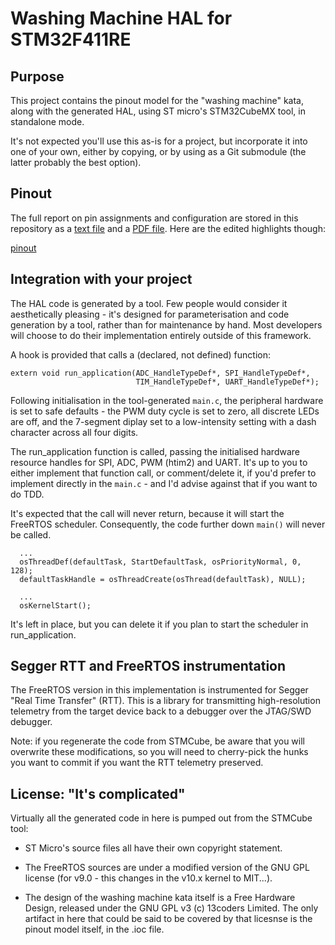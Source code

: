 # Washing Machine HAL for STM32F411RE

## Purpose

This project contains the pinout model for the "washing machine" kata,
along with the generated HAL, using ST micro's STM32CubeMX tool, in
standalone mode.

It's not expected you'll use this as-is for a project, but incorporate
it into one of your own, either by copying, or by using as a Git
submodule (the latter probably the best option).

## Pinout

The full report on pin assignments and configuration are stored in
this repository as a [text file](nucleo-f411re.txt) and a [PDF
file](nucleo-f411re.pdf). Here are the edited highlights though:

[pinout](pinout_image.png)

## Integration with your project

The HAL code is generated by a tool. Few people would consider it
aesthetically pleasing - it's designed for parameterisation and code
generation by a tool, rather than for maintenance by hand. Most
developers will choose to do their implementation entirely outside of
this framework.

A hook is provided that calls a (declared, not defined) function:

```
extern void run_application(ADC_HandleTypeDef*, SPI_HandleTypeDef*,
                            TIM_HandleTypeDef*, UART_HandleTypeDef*);
```

Following initialisation in the tool-generated `main.c`, the
peripheral hardware is set to safe defaults - the PWM duty cycle is
set to zero, all discrete LEDs are off, and the 7-segment diplay set
to a low-intensity setting with a dash character across all four
digits.

The run_application function is called, passing the initialised
hardware resource handles for SPI, ADC, PWM (htim2) and UART. It's up
to you to either implement that function call, or comment/delete it,
if you'd prefer to implement directly in the `main.c` - and I'd advise
against that if you want to do TDD.

It's expected that the call will never return, because it will start
the FreeRTOS scheduler. Consequently, the code further down `main()`
will never be called.

```
  ...
  osThreadDef(defaultTask, StartDefaultTask, osPriorityNormal, 0, 128);
  defaultTaskHandle = osThreadCreate(osThread(defaultTask), NULL);

  ...
  osKernelStart();
```

It's left in place, but you can delete it if you plan to start the
scheduler in run_application.

## Segger RTT and FreeRTOS instrumentation

The FreeRTOS version in this implementation is instrumented for Segger
"Real Time Transfer" (RTT). This is a library for transmitting
high-resolution telemetry from the target device back to a debugger
over the JTAG/SWD debugger.

Note: if you regenerate the code from STMCube, be aware that you will
overwrite these modifications, so you will need to cherry-pick the
hunks you want to commit if you want the RTT telemetry preserved.

## License: "It's complicated"

Virtually all the generated code in here is pumped out from the
STMCube tool:

- ST Micro's source files all have their own copyright statement.

- The FreeRTOS sources are under a modified version of the GNU GPL
  license (for v9.0 - this changes in the v10.x kernel to
  MIT...).

- The design of the washing machine kata itself is a Free Hardware
  Design, released under the GNU GPL v3 (c) 13coders Limited. The only
  artifact in here that could be said to be covered by that licesnse
  is the pinout model itself, in the .ioc file.

